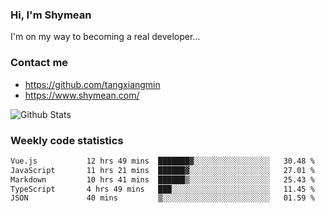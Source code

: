 ### Hi, I'm Shymean

I'm on my way to becoming a real developer...

### Contact me

- <https://github.com/tangxiangmin>
- <https://www.shymean.com/>

![Github Stats](https://github-readme-stats.vercel.app/api?username=tangxiangmin&show_icons=true&theme=dark)


###  Weekly code statistics

<!--START_SECTION:waka-->

```txt
Vue.js           12 hrs 49 mins  ███████▓░░░░░░░░░░░░░░░░░   30.48 %
JavaScript       11 hrs 21 mins  ██████▓░░░░░░░░░░░░░░░░░░   27.01 %
Markdown         10 hrs 41 mins  ██████▒░░░░░░░░░░░░░░░░░░   25.43 %
TypeScript       4 hrs 49 mins   ███░░░░░░░░░░░░░░░░░░░░░░   11.45 %
JSON             40 mins         ▒░░░░░░░░░░░░░░░░░░░░░░░░   01.59 %
```

<!--END_SECTION:waka-->
